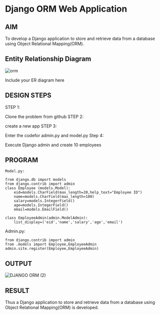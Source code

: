 # Django ORM Web Application

## AIM
To develop a Django application to store and retrieve data from a database using Object Relational Mapping(ORM).

## Entity Relationship Diagram
![orm](https://github.com/sanjay0208/django-orm-app/assets/119406959/2ea819ea-b737-4eb5-923c-c9b437e5cbf6)

Include your ER diagram here

## DESIGN STEPS
STEP 1:

Clone the problem from github
STEP 2:

create a new app
STEP 3:

Enter the codefor admin.py and model.py
Step 4:

Execute Django admin and create 10 employees


## PROGRAM
~~~
Model.py:

from django.db import models
from django.contrib import admin
class Employee (models.Model):
    eid=models.CharField(max_length=20,help_text="Employee ID")
    name=models.CharField(max_length=100)
    salary=models.IntegerField()
    age=models.IntegerField()
    email=models.EmailField()

class EmployeeAdmin(admin.ModelAdmin):
    list_display=('eid','name','salary','age','email')
~~~

Admin.py:
~~~
from django.contrib import admin
from .models import Employee,EmployeeAdmin
admin.site.register(Employee,EmployeeAdmin)

~~~
## OUTPUT

![DJANGO ORM (2)](https://github.com/sanjay0208/django-orm-app/assets/119406959/373de42e-338b-4571-a53c-c2df1fc53d1b)



## RESULT
Thus a Django application to store and retrieve data from a database using Object Relational Mapping(ORM) is developed.
